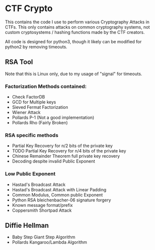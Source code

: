 CTF Crypto
=======
This contains the code I use to perform various Cryptography Attacks in CTFs.
This only contains attacks on common cryptography systems, not custom cryptosystems / hashing functions made by the CTF creators.

All code is designed for python3, though it likely can be modified for python2 by removing timeouts.

## RSA Tool

Note that this is Linux only, due to my usage of "signal" for timeouts.

### Factorization Methods contained:

* Check FactorDB
* GCD for Multiple keys
* Sieved Fermat Factorization
* Wiener Attack
* Pollards P-1 (Not a good implementation)
* Pollards Rho (Fairly Broken)

### RSA specific methods
* Partial Key Recovery for n/2 bits of the private key
* TODO Partial Key Recovery for n/4 bits of the private key
* Chinese Remainder Theorem full private key recovery
* Decoding despite invalid Public Exponent

### Low Public Exponent
* Hastad's Broadcast Attack
* Hastad's Broadcast Attack with Linear Padding
* Common Modulus, Common public Exponent
* Python RSA bleichenbacher-06 signature forgery
* Known message format/prefix
* Coppersmith Shortpad Attack

## Diffie Hellman

* Baby Step Giant Step Algorithm
* Pollards Kangaroo/Lambda Algorithm
